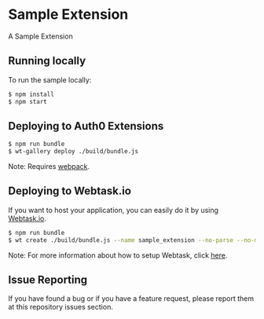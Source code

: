 # Sample Extension

A Sample Extension

## Running locally


To run the sample locally:

```bash
$ npm install
$ npm start
```

## Deploying to Auth0 Extensions

```bash
$ npm run bundle 
$ wt-gallery deploy ./build/bundle.js
```

Note: Requires [webpack](https://webpack.github.io/docs/).

## Deploying to Webtask.io

If you want to host your application, you can easily  do it by using [Webtask.io](https://webtask.io).

```bash
$ npm run bundle
$ wt create ./build/bundle.js --name sample_extension --no-parse --no-merge
```

Note: For more information about how to setup Webtask, click [here](https://webtask.io/docs/101).

## Issue Reporting

If you have found a bug or if you have a feature request, please report them at this repository issues section.
